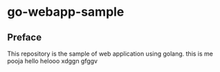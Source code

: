 # go-webapp-sample



## Preface
This repository is the sample of web application using golang.
this is me pooja
hello
helooo
xdggn
gfggv
